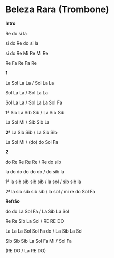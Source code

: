 # **Beleza Rara (Trombone)**

**Intro**

Re do si la

si do Re do si la

si do Re Mi Re Mi Re

Re Fa Re Fa Re

**1**

La Sol La La / Sol La La

Sol La La / Sol La La

Sol La La / Sol La La Sol Fa

**1ª** Sib La Sib Sib / La Sib Sib

La Sol Mi / Sib Sib La

**2ª** La Sib Sib / La Sib Sib

La Sol Mi / (do) do Sol Fa

**2**

do Re Re Re Re / Re do sib

la do do do do do / do sib la

1ª la sib sib sib sib / la sol / sib sib la

2ª la sib sib sib sib / la sol / mi re do Sol Fa

**Refrão**

do do La Sol Fa / La Sib La Sol

Re Re Sib La Sol / RE RE DO

La La La Sol Sol Fa do / La Sib La Sol

Sib Sib Sib La Sol Fa Mi / Sol Fa

(RE DO / La RE DO)